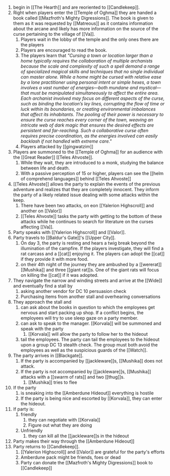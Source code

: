 1. begin in [[The Hearth]] and are reoriented to [[Candlekeep]].
2. Right when players enter the [[Temple of Oghma]] they are handed a book called [[Mazfroth's Mighty Digressions]]. The book is given to them as it was requested by [[Matreous]] as it contains information about the arcane and likely has more information on the source of the curse pertaining to the village of [[Va]]. 
	1. Players wait in the lobby of the temple and the only ones there are the players
	2. Players are encouraged to read the book.
	3. The players learn that *"Cursing a town or location larger than a home typically requires the collaboration of multiple archanists because the scale and complexity of such a spell demand a range of specialized magical skills and techniques that no single individual can master alone. While a home might be cursed with relative ease by a lone practitioner using personal intent or simple hexes, a town involves a vast number of energies—both mundane and mystical—that must be manipulated simultaneously to affect the entire area. Each archanist involved may focus on different aspects of the curse, such as binding the location’s ley lines, corrupting the flow of time or luck within its boundaries, or creating environmental imbalances that affect its inhabitants. The pooling of their power is necessary to ensure the curse reaches every corner of the town, weaving an intricate web of dark magic that ensures the desired effects are persistent and far-reaching. Such a collaborative curse often requires precise coordination, as the energies involved can easily backlash if not handled with extreme care."*
	4. Players attacked by [[gingwatzim]]
3. Players are summoned to the [[Temple of Oghma]] for an audience with the [[Great Reader]] [[Teles Ahvoste]].
	1. While they wait, they are introduced to a monk, studying the balance between life and death.
	2. With a passive perception of 15 or higher, players can see the [[helm of comprehend languages]] behind [[Teles Ahvoste]]
4. [[Teles Ahvoste]] allows the party to explain the events of the previous adventure and realizes that they are completely innocent. They inform the party of a likely related issue dealing with some attacks within the keep.
	1. There have been two attacks, on eon [[Yalerion Highscroll]] and another on [[Valor]]
	2. [[Teles Ahvoste]] tasks the party with getting to the bottom of these attacks while he continues to search for literature on the curses affecting [[Va]].
5. Party speaks with [[Yalerion Highscroll]] and [[Valor]].
6. Party travels to [[Baldur's Gate]]'s [[Upper City]].
	1. On day 3, the party is resting and hears a twig break beyond the illumination of the campfire. If the players investigate, they will find a rat carcass and a [[cat]] enjoying it. The players can adopt the [[cat]] if they provide it with more food.
	2. on their 4th night of the journey they are ambushed by a [[wererat]] [[Mushika]] and three [[giant rat]]s. One of the giant rats will focus on killing the [[cat]] if it was adopted.
7. They navigate the narrow and winding streets and arrive at the [[Wide]] and eventually find a stall by
	1. asking another vendor for DC 10 persuasion check
	2. Purchasing items from another stall and overhearing conversations
8.  They approach the stall and 
	1. can ask about the books in question to which the employees get nervous and start packing up shop. If a conflict begins, the employees will try to use sleep gaze on a party member. 
	2. can ask to speak to the manager. [[Korvala]] will be summoned and speak with the party
		1. [[Korvala]] will allow the party to follow her to the hideout
	3. tail the employees. The party can tail the employees to the hideout upon a group DC 13 stealth check. The group must both avoid the employees as well as the suspicious guards of the [[Watch]].
9. The party arrives in [[Blackgate]].
	1. If the party is accompanied by [[jackleware]]s, [[Mushika]] does not attack.
	2. If the party is not accompanied by [[jackleware]]s, [[Mushika]] attacks with a [[swarm of rats]] and two [[thug]]s.
		1. [[Mushika]] tries to flee
10. If the party
	1. is sneaking into the [[Amberdune Hideout]] everything is hostile
	2. If the party is being nice and escorted by [[Korvala]], they can enter the hideout.
11. If party is:
	1. friendly
		1. they can negotiate with [[Korvala]]
		2. Figure out what they are doing
	2. Unfriendly
		1. they can kill all the [[jackleware]]s in the hideout
12. Party makes their way through the [[Amberdune Hideout]]
13. Party returns to [[Candlekeep]].
	1. [[Yalerion Highscroll]] and [[Valor]] are grateful for the party's efforts
	2. Amberdune pack might be friends, foes or dead
	3. Party can donate the [[Mazfroth's Mighty Digressions]] book to [[Candlekeep]]
